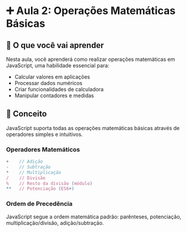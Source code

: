 # ➕ Aula 2: Operações Matemáticas Básicas

## 📖 O que você vai aprender

Nesta aula, você aprenderá como realizar operações matemáticas em JavaScript, uma habilidade essencial para:

- Calcular valores em aplicações
- Processar dados numéricos
- Criar funcionalidades de calculadora
- Manipular contadores e medidas

## 🧠 Conceito

JavaScript suporta todas as operações matemáticas básicas através de operadores simples e intuitivos.

### Operadores Matemáticos

```javascript
+    // Adição
-    // Subtração
*    // Multiplicação
/    // Divisão
%    // Resto da divisão (módulo)
**   // Potenciação (ES6+)
```

### Ordem de Precedência

JavaScript segue a ordem matemática padrão: parênteses, potenciação, multiplicação/divisão, adição/subtração.
